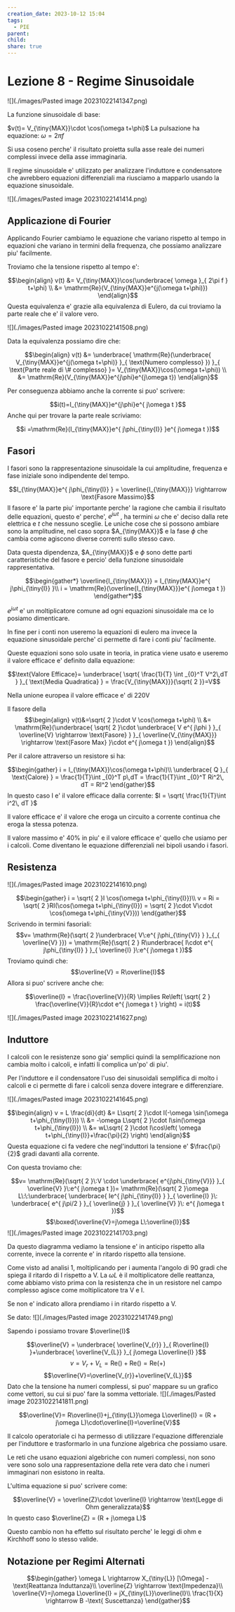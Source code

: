 ```yaml
---
creation_date: 2023-10-12 15:04
tags:
  - PIE
parent: 
child: 
share: true
---
```


# Lezione 8 - Regime Sinusoidale

![](./images/Pasted image 20231022141347.png)

La funzione sinusoidale di base:

$v(t)= V_{\tiny{MAX}}\cdot \cos(\omega t+\phi)$
La pulsazione ha equazione: $\omega=2\pi f$

Si usa coseno perche' il risultato proietta sulla asse reale dei numeri complessi invece della asse immaginaria.

Il regime sinusoidale e' utilizzato per analizzare l'induttore e condensatore che avrebbero equazioni differenziali ma riusciamo a mapparlo usando la equazione sinusoidale.

![](./images/Pasted image 20231022141414.png)

## Applicazione di Fourier 

Applicando Fourier cambiamo le equazione che variano rispetto al tempo in equazioni che variano in termini della frequenza, che possiamo analizzare piu' facilmente.

Troviamo che la tensione rispetto al tempo e':

$$\begin{align}
v(t) &= V_{\tiny{MAX}}\cos(\underbrace{ \omega }_{ 2\pi f } t+\phi) \\
&= \mathrm{Re}(V_{\tiny{MAX}}e^{j(\omega t+\phi)})
\end{align}$$
Questa equivalenza e' grazie alla equivalenza di Eulero, da cui troviamo la parte reale che e' il valore vero.

![](./images/Pasted image 20231022141508.png)

Data la equivalenza possiamo dire che:

$$\begin{align}
v(t) &= \underbrace{ \mathrm{Re}(\underbrace{ V_{\tiny{MAX}}e^{j(\omega t+\phi)} }_{ \text{Numero complesso} }) }_{ \text{Parte reale di \# complesso} }= V_{\tiny{MAX}}\cos(\omega t+\phi)) \\
 &= \mathrm{Re}(V_{\tiny{MAX}}e^{j\phi}e^{j\omega t})
\end{align}$$

Per conseguenza abbiamo anche la corrente si puo' scrivere:

$$i(t)=I_{\tiny{MAX}}e^{j\phi}e^{ j\omega t }$$
Anche qui per trovare la parte reale scriviamo:

$$i =\mathrm{Re}(I_{\tiny{MAX}}e^{ j\phi_{\tiny{I}} }e^{ j\omega t })$$

## Fasori

I fasori sono la rappresentazione sinusoidale la cui amplitudine, frequenza e fase iniziale sono indipendente del tempo.

$$I_{\tiny{MAX}}e^{ j\phi_{\tiny{I}} } = \overline{I_{\tiny{MAX}}} \rightarrow \text{Fasore Massimo}$$
Il fasore e' la parte piu' importante perche' la ragione che cambia il risultato delle equazioni, questo e' perche', $e^{ j\omega t }$ , ha termini $\omega$ che e' deciso dalla rete elettrica e $t$ che nessuno sceglie. Le uniche cose che si possono ambiare sono la amplitudine, nel caso sopra $A_{\tiny{MAX}}$ e la fase $\phi$ che cambia come agiscono diverse correnti sullo stesso cavo.

Data questa dipendenza, $A_{\tiny{MAX}}$ e $\phi$ sono dette parti caratteristiche del fasore e percio' della funzione sinusoidale rappresentativa.

$$\begin{gather*}
\overline{I_{\tiny{MAX}}} = I_{\tiny{MAX}}e^{ j\phi_{\tiny{I}} }\\
i = \mathrm{Re}(\overline{I_{\tiny{MAX}}}e^{ j\omega t })
\end{gather*}$$

$e^{ j\omega t }$ e' un moltiplicatore comune ad ogni equazioni sinusoidale ma ce lo posiamo dimenticare.

In fine per i conti non useremo la equazioni di eulero ma invece la equazione sinusoidale perche' ci permette di fare i conti piu' facilmente.

Queste equazioni sono solo usate in teoria, in pratica viene usato e useremo il valore efficace e' definito dalla equazione:

$$\text{Valore Efficace}= \underbrace{ \sqrt{ \frac{1}{T} \int _{0}^T V^2\,dT } }_{ \text{Media Quadratica} } = \frac{V_{\tiny{MAX}}}{\sqrt{ 2 }}=V$$

Nella unione europea il valore efficace e' di 220V

Il fasore della 
$$\begin{align}
v(t)&=\sqrt{ 2 }\cdot V \cos(\omega t+\phi) \\
&= \mathrm{Re}(\underbrace{ \sqrt{ 2 }\cdot \underbrace{ V e^{ j\phi } }_{ \overline{V} \rightarrow \text{Fasore} } }_{ \overline{V_{\tiny{MAX}}} \rightarrow \text{Fasore Max} }\cdot e^{ j\omega t })
\end{align}$$

Per il calore attraverso un resistore si ha:

$$\begin{gather}
i = I_{\tiny{MAX}}\cos(\omega t+\phi)\\
\underbrace{ Q }_{ \text{Calore} } = \frac{1}{T}\int _{0}^T p\,dT = \frac{1}{T}\int _{0}^T Ri^2\, dT = RI^2
\end{gather}$$
In questo caso I e' il valore efficace dalla corrente: $I = \sqrt{ \frac{1}{T}\int  i^2\, dT }$

Il valore efficace e' il valore che eroga un circuito a corrente continua che eroga la stessa potenza.

Il valore massimo e' 40% in piu' e il valore efficace e' quello che usiamo per i calcoli.
Come diventano le equazione differenziali nei bipoli usando i fasori.

## Resistenza

![](./images/Pasted image 20231022141610.png)

$$\begin{gather}
i = \sqrt{ 2 }I \cos(\omega t+\phi_{\tiny{I}})\\
v = Ri = \sqrt{ 2 }RI(\cos(\omega t+\phi_{\tiny{I}}) = \sqrt{ 2 }\cdot V\cdot \cos(\omega t+\phi_{\tiny{V}}))
\end{gather}$$
Scrivendo in termini fasoriali:
$$v= \mathrm{Re}(\sqrt{ 2 }\underbrace{ V\:e^{ j\phi_{\tiny{V}} } }_{_{ \overline{V} }}) = \mathrm{Re}(\sqrt{ 2 } R\underbrace{ I\cdot e^{ j\phi_{\tiny{I}} } }_{ \overline{I} }\:e^{ j\omega t })$$
Troviamo quindi che:
$$\overline{V} = R\overline{I}$$
Allora si puo' scrivere anche che:

$$\overline{I} = \frac{\overline{V}}{R} \implies Re\left( \sqrt{ 2 } \frac{\overline{V}}{R}\cdot e^{ j\omega t } \right) = i(t)$$

![](./images/Pasted image 20231022141627.png)

## Induttore

I calcoli con le resistenze sono gia' semplici quindi la semplificazione non cambia molto i calcoli, e infatti li complica un'po' di piu'.

Per l'induttore e il condensatore l'uso dei sinusoidali semplifica di molto i calcoli e ci permette di fare i calcoli senza dovere integrare e differenziare.

![](./images/Pasted image 20231022141645.png)

$$\begin{align}
v = L \frac{di}{dt} &= L\sqrt{ 2 }\cdot I(-\omega \sin(\omega t+\phi_{\tiny{I}})) \\
 &= -\omega L\sqrt{ 2 }\cdot I\sin(\omega t+\phi_{\tiny{I}}) \\
 &= wL\sqrt{ 2 }\cdot I\cos\left( \omega t+\phi_{\tiny{I}}+\frac{\pi}{2} \right)
\end{align}$$
Questa equazione ci fa vedere che negl'induttori la tensione e' $\frac{\pi}{2}$ gradi davanti alla corrente.

Con questa troviamo che:

$$v= \mathrm{Re}(\sqrt{ 2 }\:V \cdot \underbrace{ e^{j\phi_{\tiny{V}}} }_{ \overline{V} }\:e^{ j\omega t })= \mathrm{Re}(\sqrt{ 2 }\omega L\:\:\underbrace{ \underbrace{ Ie^{ j\phi_{\tiny{I}} } }_{ \overline{I} }\: \underbrace{ e^{ j\pi/2 } }_{ \overline{j} } }_{ \overline{V} }\: e^{ j\omega t })$$
$$\boxed{\overline{V}=j\omega L\:\overline{I}}$$
![](./images/Pasted image 20231022141703.png)

Da questo diagramma vediamo la tensione e' in anticipo rispetto alla corrente, invece la corrente e' in ritardo rispetto alla tensione.

Come visto ad analisi 1, moltiplicando per i aumenta l'angolo di 90 gradi che spiega il ritardo di I rispetto a V. La $\omega L$ è il moltiplicatore delle reattanza, come abbiamo visto prima con la resistenza che in un resistore nel campo complesso agisce come moltiplicatore tra V e I.

Se non e' indicato allora prendiamo i in ritardo rispetto a V.

Se dato:
![](./images/Pasted image 20231022141749.png)

Sapendo i possiamo trovare $\overline{I}$

$$\overline{V} = \underbrace{ \overline{V_{r}} }_{ R\overline{I} }+\underbrace{ \overline{V_{L}} }_{ j\omega L\overline{I} }$$
$$v = V_{r}+V_{L} = \mathrm{Re}()+\mathrm{Re}() = \mathrm{Re}(+)$$
$$\overline{V}=\overline{V_{r}}+\overline{V_{L}}$$
Dato che la tensione ha numeri complessi, si puo' mappare su un grafico come vettori, su cui si puo' fare la somma vettoriale.
![](./images/Pasted image 20231022141811.png)

$$\overline{V}= R\overline{I}+j_{\tiny{L}}\omega L\overline{I} = (R + j\omega L)\cdot\overline{I}=\overline{V}$$

Il calcolo operatoriale ci ha permesso di utilizzare l'equazione differenziale per l'induttore e trasformarlo in una funzione algebrica che possiamo usare.

Le reti che usano equazioni algebriche con numeri complessi, non sono vere sono solo una rappresentazione della rete vera dato che i numeri immaginari non esistono in realta.

L'ultima equazione si puo' scrivere come:

$$\overline{V} = \overline{Z}\cdot \overline{I} \rightarrow \text{Legge di Ohm generalizzata}$$
In questo caso $\overline{Z} = (R + j\omega L)$

Questo cambio non ha effetto sul risultato perche' le leggi di ohm e Kirchhoff sono lo stesso valide.

## Notazione per Regimi Alternati

$$\begin{gather}
\omega L \rightarrow X_{\tiny{L}} [\Omega] - \text{Reattanza Induttanza}\\
\overline{Z} \rightarrow \text{Impedenza}\\
\overline{V}=j\omega L\overline{I} = jX_{\tiny{L}}\overline{I}\\
\frac{1}{X} \rightarrow B -\text{ Suscettanza}
\end{gather}$$
